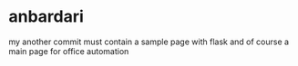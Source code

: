 # anbardari
my another commit must contain a sample page with flask and of course a main page for office automation

